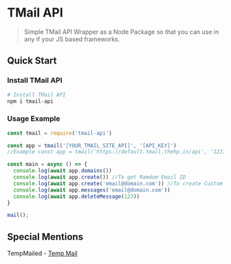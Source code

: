 # TMail API
> Simple TMail API Wrapper as a Node Package so that you can use in any if your JS based frameworks.
## Quick Start

### Install TMail API
```bash
# Install TMail API
npm i tmail-api
```
### Usage Example
```js
const tmail = require('tmail-api')

const app = tmail('[YOUR_TMAIL_SITE_API]', '[API_KEY]')
//Example const app = tmail('https://default.tmail.thehp.in/api', '123123123')

const main = async () => {
  console.log(await app.domains())
  console.log(await app.create()) //To get Ramdom Email ID
  console.log(await app.create('email@domain.com')) //To create Custom Email ID
  console.log(await app.messages('email@domain.com'))
  console.log(await app.deleteMessage(123))
}

mail();
```
## Special Mentions
TempMailed - [Temp Mail](https://tempmailed.com)

